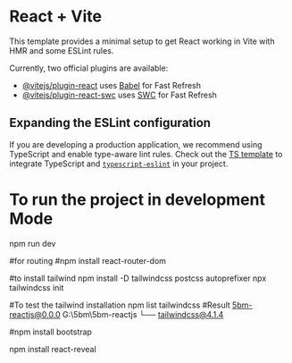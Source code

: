 # React + Vite

This template provides a minimal setup to get React working in Vite with HMR and some ESLint rules.

Currently, two official plugins are available:

- [@vitejs/plugin-react](https://github.com/vitejs/vite-plugin-react/blob/main/packages/plugin-react/README.md) uses [Babel](https://babeljs.io/) for Fast Refresh
- [@vitejs/plugin-react-swc](https://github.com/vitejs/vite-plugin-react-swc) uses [SWC](https://swc.rs/) for Fast Refresh

## Expanding the ESLint configuration

If you are developing a production application, we recommend using TypeScript and enable type-aware lint rules. Check out the [TS template](https://github.com/vitejs/vite/tree/main/packages/create-vite/template-react-ts) to integrate TypeScript and [`typescript-eslint`](https://typescript-eslint.io) in your project.


# To run the project in development Mode
npm run dev

#for routing
#npm install react-router-dom

#to install tailwind
npm install -D tailwindcss postcss autoprefixer
npx tailwindcss init

#To test the tailwind installation 
npm list tailwindcss
#Result
5bm-reactjs@0.0.0 G:\5bm\5bm-reactjs
└── tailwindcss@4.1.4

#npm install bootstrap


npm install react-reveal